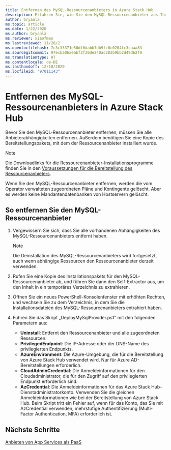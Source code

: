 ```yaml
---
title: Entfernen des MySQL-Ressourcenanbieters in Azure Stack Hub
description: Erfahren Sie, wie Sie den MySQL-Ressourcenanbieter aus Ihrer Azure Stack Hub-Bereitstellung entfernen können.
author: bryanla
ms.topic: article
ms.date: 1/22/2020
ms.author: bryanla
ms.reviewer: xiaofmao
ms.lastreviewed: 11/20/2
ms.openlocfilehash: 7c3c33371e50df0dabb7db9fc8c0204fc3caaa83
ms.sourcegitcommit: 97ecba06aeabf2f30de240ac283b9bb2d49d62f0
ms.translationtype: HT
ms.contentlocale: de-DE
ms.lasthandoff: 12/10/2020
ms.locfileid: "97011143"
---
```

# <a name="remove-the-mysql-resource-provider-in-azure-stack-hub"></a>Entfernen des MySQL-Ressourcenanbieters in Azure Stack Hub

Bevor Sie den MySQL-Ressourcenanbieter entfernen, müssen Sie alle Anbieterabhängigkeiten entfernen. Außerdem benötigen Sie eine Kopie des Bereitstellungspakets, mit dem der Ressourcenanbieter installiert wurde.

> [!NOTE]
> Die Downloadlinks für die Ressourcenanbieter-Installationsprogramme finden Sie in den [Voraussetzungen für die Bereitstellung des Ressourcenanbieters](./azure-stack-mysql-resource-provider-deploy.md#prerequisites).

Wenn Sie den MySQL-Ressourcenanbieter entfernen, werden die vom Operator verwalteten zugeordneten Pläne und Kontingente gelöscht. Aber es werden keine Mandantendatenbanken von Hostservern gelöscht.

## <a name="to-remove-the-mysql-resource-provider"></a>So entfernen Sie den MySQL-Ressourcenanbieter

1. Vergewissern Sie sich, dass Sie alle vorhandenen Abhängigkeiten des MySQL-Ressourcenanbieters entfernt haben.

   > [!NOTE]
   > Die Deinstallation des MySQL-Ressourcenanbieters wird fortgesetzt, auch wenn abhängige Ressourcen den Ressourcenanbieter derzeit verwenden.
  
2. Rufen Sie eine Kopie des Installationspakets für den MySQL-Ressourcenanbieter ab, und führen Sie dann den Self-Extractor aus, um den Inhalt in ein temporäres Verzeichnis zu extrahieren.
3. Öffnen Sie ein neues PowerShell-Konsolenfenster mit erhöhten Rechten, und wechseln Sie zu dem Verzeichnis, in dem Sie die Installationsdateien des MySQL-Ressourcenanbieters extrahiert haben.
4. Führen Sie das Skript „DeployMySqlProvider.ps1“ mit den folgenden Parametern aus:
    - **Uninstall**: Entfernt den Ressourcenanbieter und alle zugeordneten Ressourcen.
    - **PrivilegedEndpoint**: Die IP-Adresse oder der DNS-Name des privilegierten Endpunkts.
    - **AzureEnvironment**: Die Azure-Umgebung, die für die Bereitstellung von Azure Stack Hub verwendet wird. Nur für Azure AD-Bereitstellungen erforderlich.
    - **CloudAdminCredential**: Die Anmeldeinformationen für den Cloudadministrator, die für den Zugriff auf den privilegierten Endpunkt erforderlich sind.
    - **AzCredential**: Die Anmeldeinformationen für das Azure Stack Hub-Dienstadministratorkonto. Verwenden Sie die gleichen Anmeldeinformationen wie bei der Bereitstellung von Azure Stack Hub. Beim Skript tritt ein Fehler auf, wenn für das Konto, das Sie mit AzCredential verwenden, mehrstufige Authentifizierung (Multi-Factor Authentication, MFA) erforderlich ist.

## <a name="next-steps"></a>Nächste Schritte

[Anbieten von App Services als PaaS](azure-stack-app-service-overview.md)
